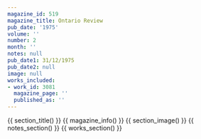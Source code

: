 ```yaml
---
magazine_id: 519
magazine_title: Ontario Review
pub_date: '1975'
volume: ''
number: 2
month: ''
notes: null
pub_date1: 31/12/1975
pub_date2: null
image: null
works_included:
- work_id: 3081
  magazine_page: ''
  published_as: ''
---
```


{{ section_title() }}
{{ magazine_info() }}
{{ section_image() }}
{{ notes_section() }}
{{ works_section() }}
